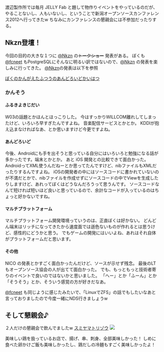 渡辺製作所では毎月 JELLY Fab と題して物作りイベントをやっているのだが、やることないし、人もいないし、ということで新潟オープンソースカンファレンス2012へ行ってきたw
ちなみにカンファレンスの懇親会には不参加だったりする。

## Nkzn登壇！
今回の目的の大きな１つに [@Nkzn][] の<del>トークショー</del> 発表がある。
ぼくも [@fcneet][] もPostgreSQLにそんなに明るい訳ではないので、[@Nkzn][] の発表を楽しみに行ってきた。
[@Nkzn][]の発表は以下を参照

  [ぼくのかんがえたふつうのあんどろいどかいはつ](http://www.slideshare.net/Nkzn/ss-15004064)


### かんそう
#### ふるきよきじだい
W03の話題とかほんとほっこりした。
今はすっかりWILLCOM離れしてしまったけど、いろいろ早すぎたんですよね。
音楽配信サービスとかとか。
KDDIが抱え込まなければなあ、とか思いますけど今更ですよね。

#### あんどろいど
今後、Androidにも手を出そうと思っている自分にはいろいろと勉強になる話が多かったです。端末とかとか。
あと iOS 開発との比較できて面白かった。
AndroidってXML使うんだねーとか思ってたんですけど、nibファイルもXMLだったりするんですよね。
iOSの開発者の中にはソースコードに書かれていないのが不満だとかで、nibファイルを作成せずにソースコードの中でViewを生成したりしますけど、あれってぼくはどうなんだろうって思うんです。
ソースコードなんて短ければ短いほど良いと思っているので、余計なコードが入っているのはちょっと好かないですね。

<script src="https://gist.github.com/3877796.js?file=so_bad.m"></script>

#### マルチプラットフォーム
マルチプラットフォーム開発環境っていうのは、正直ぼくは好かない。
どんどん端末はリッチになってきたから速度面では遜色ないものが作れるとは思うけど、感性的にどうかと思う。
でもゲームの開発にはいいよね、あれはそれ自体がプラットフォームだと思います。

#### その他
NICO の発表とかすごく面白かったんだけど、ソースが示せず残念。
最後のLTもオープンソース協会の人が出てて面白かった。
でも、もっともっと技術者寄りのイベントで良いのではないかと思いました。
「へー」とか「ふーん」とか「そうそう」とか、そういう感覚の方が好きだなあ。

[@fcneet]() も同じように感じたみたいで、「LinuxでZFS」の話でもしたいなあと言っておりましたので今度一緒にNDS行きましょうw


[@Nkzn]: http://twitter.com/Nkzn
[@fcneet]: http://twitter.com/fcneet


## そして懇親会♪
２人だけの懇親会で飲んでましたw
[スミヤマトリゾウ](http://www.week.co.jp/gourmet/124802/)
![](http://d3j5vwomefv46c.cloudfront.net/photos/large/681789500.jpg?key=32452448&Expires=1352182470&Key-Pair-Id=APKAIYVGSUJFNRFZBBTA&Signature=w5~KYPCrOSwquMge2OJc6bubFSCKlL2V66NLGIUSzEA1QGzbDX~jZ4ohpUQFqt0n4wYEKVg21GtekDSxF3eDlz6EvjlbPuK6CQOZ2ymLbGndzpljzXwaqzmIEQPff9-oLAoLONvFIqQMCx1hvUUD2lUibqPjrd2pS6~GoZLJwvc_)

美味しい鶏を扱っているお店で、揚げ、串、刺身、全部美味しかった！
しめに食べた卵かけご飯も美味しかったし、鶏だしの冷麺もすごく美味しかったよ！


